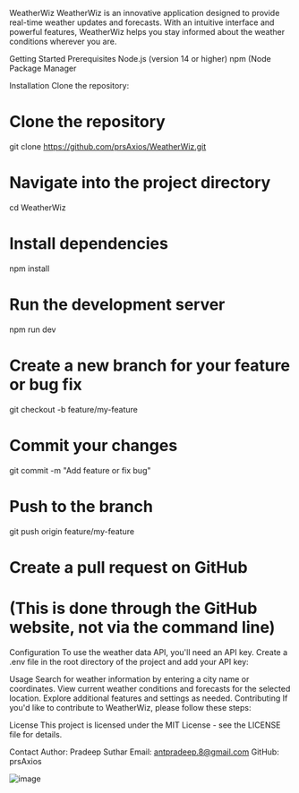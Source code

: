 WeatherWiz
WeatherWiz is an innovative application designed to provide real-time weather updates and forecasts. With an intuitive interface and powerful features, WeatherWiz helps you stay informed about the weather conditions wherever you are.

Getting Started
Prerequisites
Node.js (version 14 or higher)
npm (Node Package Manager

Installation
Clone the repository:

# Clone the repository
git clone https://github.com/prsAxios/WeatherWiz.git

# Navigate into the project directory
cd WeatherWiz

# Install dependencies
npm install

# Run the development server
npm run dev

# Create a new branch for your feature or bug fix
git checkout -b feature/my-feature

# Commit your changes
git commit -m "Add feature or fix bug"

# Push to the branch
git push origin feature/my-feature

# Create a pull request on GitHub
# (This is done through the GitHub website, not via the command line)


Configuration
To use the weather data API, you'll need an API key. Create a .env file in the root directory of the project and add your API key:

Usage
Search for weather information by entering a city name or coordinates.
View current weather conditions and forecasts for the selected location.
Explore additional features and settings as needed.
Contributing
If you'd like to contribute to WeatherWiz, please follow these steps:

License
This project is licensed under the MIT License - see the LICENSE file for details.

Contact
Author: Pradeep Suthar
Email: antpradeep.8@gmail.com
GitHub: prsAxios


![image](https://github.com/user-attachments/assets/72c722c5-37f7-4214-b7e5-a7d55611e0e6)
